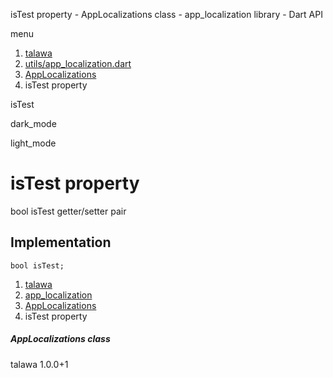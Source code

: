 




isTest property - AppLocalizations class - app\_localization library - Dart API







menu

1. [talawa](../../index.html)
2. [utils/app\_localization.dart](../../utils_app_localization/utils_app_localization-library.html)
3. [AppLocalizations](../../utils_app_localization/AppLocalizations-class.html)
4. isTest property

isTest


dark\_mode

light\_mode




# isTest property


bool
isTest
getter/setter pair

## Implementation

```
bool isTest;
```

 


1. [talawa](../../index.html)
2. [app\_localization](../../utils_app_localization/utils_app_localization-library.html)
3. [AppLocalizations](../../utils_app_localization/AppLocalizations-class.html)
4. isTest property

##### AppLocalizations class





talawa
1.0.0+1






